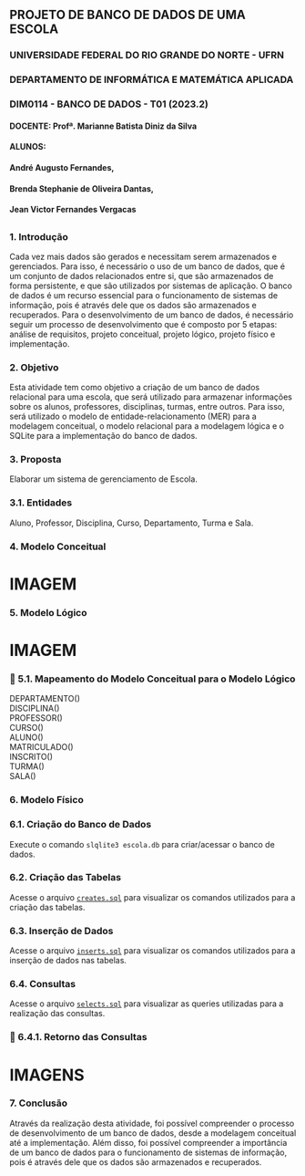 ## PROJETO DE BANCO DE DADOS DE UMA ESCOLA

### UNIVERSIDADE FEDERAL DO RIO GRANDE DO NORTE - UFRN
### DEPARTAMENTO DE INFORMÁTICA E MATEMÁTICA APLICADA
### DIM0114 - BANCO DE DADOS - T01 (2023.2)
#### DOCENTE: Profª. Marianne Batista Diniz da Silva
#### ALUNOS:
#### André Augusto Fernandes,
#### Brenda Stephanie de Oliveira Dantas,
#### Jean Victor Fernandes Vergacas
##

### 1. Introdução

Cada vez mais dados são gerados e necessitam serem armazenados e gerenciados. Para isso, é necessário o uso de um banco de dados, que é um conjunto de dados relacionados entre si, que são armazenados de forma persistente, e que são utilizados por sistemas de aplicação. O banco de dados é um recurso essencial para o funcionamento de sistemas de informação, pois é através dele que os dados são armazenados e recuperados.
Para o desenvolvimento de um banco de dados, é necessário seguir um processo de desenvolvimento que é composto por 5 etapas: análise de requisitos, projeto conceitual, projeto lógico, projeto físico e implementação.

### 2. Objetivo

Esta atividade tem como objetivo a criação de um banco de dados relacional para uma escola, que será utilizado para armazenar informações sobre os alunos, professores, disciplinas, turmas, entre outros. Para isso, será utilizado o modelo de entidade-relacionamento (MER) para a modelagem conceitual, o modelo relacional para a modelagem lógica e o SQLite para a implementação do banco de dados.

### 3. Proposta

Elaborar um sistema de gerenciamento de Escola.

### 3.1. Entidades

Aluno, Professor, Disciplina, Curso, Departamento, Turma e Sala.

### 4. Modelo Conceitual

# IMAGEM

### 5. Modelo Lógico

# IMAGEM

### 🚧 5.1. Mapeamento do Modelo Conceitual para o Modelo Lógico

DEPARTAMENTO()  
DISCIPLINA()  
PROFESSOR()  
CURSO()  
ALUNO()  
MATRICULADO()  
INSCRITO()  
TURMA()  
SALA()  

### 6. Modelo Físico

### 6.1. Criação do Banco de Dados

Execute o comando `slqlite3 escola.db` para criar/acessar o banco de dados.

### 6.2. Criação das Tabelas

Acesse o arquivo [`creates.sql`]([creates.sql](https://github.com/andrefernandeslp1/bd-escola/blob/main/creates.sql)) para visualizar os comandos utilizados para a criação das tabelas.

### 6.3. Inserção de Dados

Acesse o arquivo [`inserts.sql`]([inserts.sql](https://github.com/andrefernandeslp1/bd-escola/blob/main/inserts.sql)) para visualizar os comandos utilizados para a inserção de dados nas tabelas.

### 6.4. Consultas

Acesse o arquivo [`selects.sql`]([selects.sql](https://github.com/andrefernandeslp1/bd-escola/blob/main/selects.sql)) para visualizar as queries utilizadas para a realização das consultas.

### 🚧 6.4.1. Retorno das Consultas

# IMAGENS

### 7. Conclusão

Através da realização desta atividade, foi possível compreender o processo de desenvolvimento de um banco de dados, desde a modelagem conceitual até a implementação. Além disso, foi possível compreender a importância de um banco de dados para o funcionamento de sistemas de informação, pois é através dele que os dados são armazenados e recuperados.


